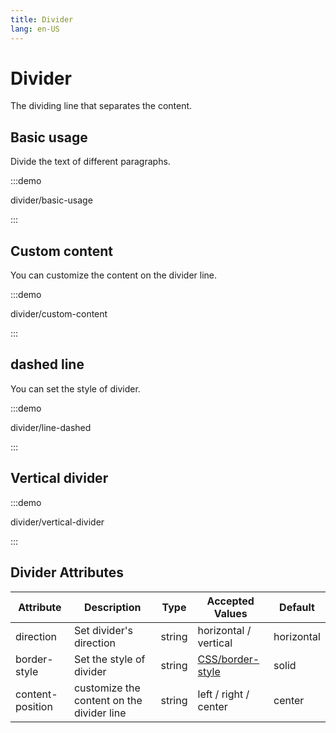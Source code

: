 ```yaml
---
title: Divider
lang: en-US
---
```


# Divider

The dividing line that separates the content.

## Basic usage

Divide the text of different paragraphs.

:::demo

divider/basic-usage

:::

## Custom content

You can customize the content on the divider line.

:::demo

divider/custom-content

:::

## dashed line

You can set the style of divider.

:::demo

divider/line-dashed

:::

## Vertical divider

:::demo

divider/vertical-divider

:::

## Divider Attributes

| Attribute        | Description                               | Type   | Accepted Values                                                                   | Default    |
| ---------------- | ----------------------------------------- | ------ | --------------------------------------------------------------------------------- | ---------- |
| direction        | Set divider's direction                   | string | horizontal / vertical                                                             | horizontal |
| border-style     | Set the style of divider                  | string | [CSS/border-style](https://developer.mozilla.org/zh-CN/docs/Web/CSS/border-style) | solid      |
| content-position | customize the content on the divider line | string | left / right / center                                                             | center     |
